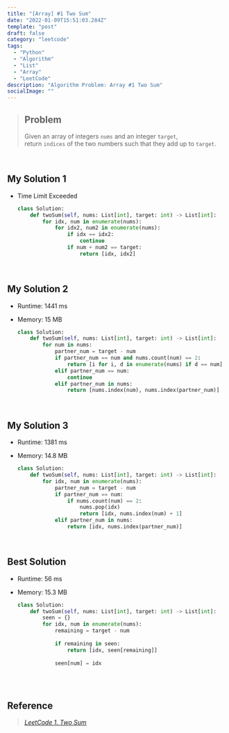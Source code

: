 ```yaml
---
title: "[Array] #1 Two Sum"
date: "2022-01-09T15:51:03.284Z"
template: "post"
draft: false
category: "leetcode"
tags:
  - "Python"
  - "Algorithm"
  - "List"
  - "Array"
  - "LeetCode"
description: "Algorithm Problem: Array #1 Two Sum"
socialImage: ""
---
```



> ## Problem
> Given an array of integers `nums` and an integer `target`,  
> return `indices` of the two numbers such that they add up to `target`.

<br>

## My Solution 1
* Time Limit Exceeded

    ```python
    class Solution:
        def twoSum(self, nums: List[int], target: int) -> List[int]:
            for idx, num in enumerate(nums):
                for idx2, num2 in enumerate(nums):
                    if idx == idx2:
                        continue
                    if num + num2 == target:
                        return [idx, idx2]  
    ```

<br>

## My Solution 2
* Runtime: 1441 ms
* Memory: 15 MB

    ```python
    class Solution:
        def twoSum(self, nums: List[int], target: int) -> List[int]:
            for num in nums:
                partner_num = target - num
                if partner_num == num and nums.count(num) == 2:
                    return [i for i, d in enumerate(nums) if d == num]
                elif partner_num == num:
                    continue
                elif partner_num in nums:
                    return [nums.index(num), nums.index(partner_num)]
    ```

<br>

## My Solution 3
* Runtime: 1381 ms
* Memory: 14.8 MB

    ```python
    class Solution:
        def twoSum(self, nums: List[int], target: int) -> List[int]:
            for idx, num in enumerate(nums):
                partner_num = target - num
                if partner_num == num:
                    if nums.count(num) == 2:
                        nums.pop(idx)
                        return [idx, nums.index(num) + 1]
                elif partner_num in nums:
                    return [idx, nums.index(partner_num)]
    ```

<br>

## Best Solution
* Runtime: 56 ms
* Memory: 15.3 MB

    ```python
    class Solution:
        def twoSum(self, nums: List[int], target: int) -> List[int]:
            seen = {}
            for idx, num in enumerate(nums):
                remaining = target - num
                
                if remaining in seen:
                    return [idx, seen[remaining]]
                
                seen[num] = idx
    ```

<br>
<br>

## Reference
> [_LeetCode 1. Two Sum_](https://leetcode.com/problems/two-sum/)